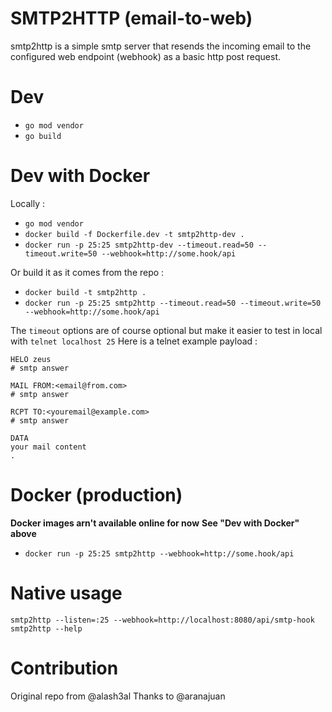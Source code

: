 SMTP2HTTP (email-to-web)
========================
smtp2http is a simple smtp server that resends the incoming email to the configured web endpoint (webhook) as a basic http post request.

Dev 
===
- `go mod vendor`
- `go build`

Dev with Docker
==============
Locally :
- `go mod vendor`
- `docker build -f Dockerfile.dev -t smtp2http-dev .`
- `docker run -p 25:25 smtp2http-dev --timeout.read=50 --timeout.write=50 --webhook=http://some.hook/api`

Or build it as it comes from the repo :
- `docker build -t smtp2http .`
- `docker run -p 25:25 smtp2http --timeout.read=50 --timeout.write=50 --webhook=http://some.hook/api`

The `timeout` options are of course optional but make it easier to test in local with `telnet localhost 25`
Here is a telnet example payload : 
```
HELO zeus
# smtp answer

MAIL FROM:<email@from.com>
# smtp answer

RCPT TO:<youremail@example.com>
# smtp answer

DATA
your mail content
.

```

Docker (production)
=====
**Docker images arn't available online for now**
**See "Dev with Docker" above**
- `docker run -p 25:25 smtp2http --webhook=http://some.hook/api`

Native usage
=====
`smtp2http --listen=:25 --webhook=http://localhost:8080/api/smtp-hook`
`smtp2http --help`

Contribution
============
Original repo from @alash3al
Thanks to @aranajuan


